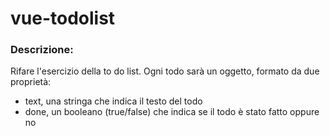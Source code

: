 # vue-todolist
### Descrizione:
Rifare l'esercizio della to do list.
Ogni todo sarà un oggetto, formato da due proprietà:
- text, una stringa che indica il testo del todo
- done, un booleano (true/false) che indica se il todo è stato fatto oppure no

